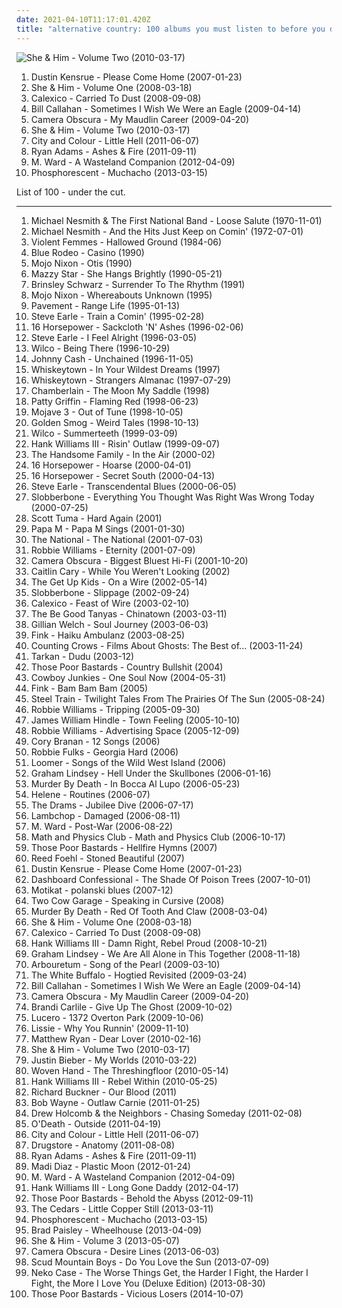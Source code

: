 ```yaml
---
date: 2021-04-10T11:17:01.420Z
title: "alternative country: 100 albums you must listen to before you die"
---
```

![She &amp; Him - Volume Two (2010-03-17)](http://coverartarchive.org/release/2c965efb-dd6e-430b-bd4e-be8a5733aaac/4804300300-500.jpg "She & Him - Volume Two (2010-03-17)")
<ol class="albums">
<li data-cover="http://coverartarchive.org/release/e6c83654-eca9-44d9-9f5c-a77ae9de5f93/26393895109-500.jpg" data-tags="singer-songwriter, kurt, acoustic, abuse, virginia, ralph, harvey, miscellaneous, std, evan, curt, evans, peterson, dustin, mustard, marti, weinstein, partitioned, sandifur, rolph" role="button">Dustin Kensrue - Please Come Home (2007-01-23)</li>
<li data-cover="http://coverartarchive.org/release/ee79e860-68e7-46ad-bebb-8a003a1dc7a4/4804280407-500.jpg" data-tags="indie" role="button">She & Him - Volume One (2008-03-18)</li>
<li data-cover="https://img.discogs.com/570piM_nHmtsZQ1_26OyDA3-oY0=/fit-in/600x600/filters:strip_icc():format(jpeg):mode_rgb():quality(90)/discogs-images/R-1495368-1249306448.jpeg.jpg" data-tags="americana, alternative country, calexico" role="button">Calexico - Carried To Dust (2008-09-08)</li>
<li data-cover="http://coverartarchive.org/release/f5e83da8-678d-4d54-b3ae-c2e051167a4c/9233011263-500.jpg" data-tags="essential" role="button">Bill Callahan - Sometimes I Wish We Were an Eagle (2009-04-14)</li>
<li data-cover="https://img.discogs.com/o8_V-hTUs1ECCKn6hzsWwStkPAs=/fit-in/600x592/filters:strip_icc():format(jpeg):mode_rgb():quality(90)/discogs-images/R-7314256-1438690931-2167.jpeg.jpg" data-tags="indie pop" role="button">Camera Obscura - My Maudlin Career (2009-04-20)</li>
<li data-cover="http://coverartarchive.org/release/2c965efb-dd6e-430b-bd4e-be8a5733aaac/4804300300-500.jpg" data-tags="indie pop" role="button">She & Him - Volume Two (2010-03-17)</li>
<li data-cover="http://coverartarchive.org/release/406d16d1-f572-41c8-ac54-2c715502f76b/4764705431-500.jpg" data-tags="folk rock, indie" role="button">City and Colour - Little Hell (2011-06-07)</li>
<li data-cover="http://coverartarchive.org/release/513486c0-cbc3-4c88-a056-08ec7c5e41c0/15459840968-500.jpg" data-tags="americana, alt-country, ryan adams" role="button">Ryan Adams - Ashes & Fire (2011-09-11)</li>
<li data-cover="http://coverartarchive.org/release/d3071652-7ce3-4e87-b3a3-a04b65a02ff2/15440593140-500.jpg" data-tags="indie, folk, alternative country" role="button">M. Ward - A Wasteland Companion (2012-04-09)</li>
<li data-cover="http://coverartarchive.org/release/13995b09-6a31-44d6-9185-3f41a70273d3/3678416346-500.jpg" data-tags="americana, indie folk" role="button">Phosphorescent - Muchacho (2013-03-15)</li>
</ol>
List of 100 - under the cut.
<!-- more -->

_________________

<ol class="albums">
<li data-cover="http://coverartarchive.org/release/6cc3c902-b0ce-40b4-b594-578edf6bde85/8005458172-500.jpg" data-tags="pop, 70s, soft rock, oldies, country rock, alternative country, mojo 1000, mojo 1000 country, i wanted to listen to this but it was not available on lastfm at the time, loose salute" role="button">
Michael Nesmith & The First National Band - Loose Salute (1970-11-01)
</li>
<li data-cover="http://coverartarchive.org/release/4515d0f6-0767-4b40-99d2-d4b37233398d/13555750080-500.jpg" data-tags="country rock" role="button">
Michael Nesmith - And the Hits Just Keep on Comin' (1972-07-01)
</li>
<li data-cover="https://img.discogs.com/QDW8ixyk43BQA4VcSZZHzlY3MuM=/fit-in/500x500/filters:strip_icc():format(jpeg):mode_rgb():quality(90)/discogs-images/R-866408-1346396980-5312.jpeg.jpg" data-tags="alternative, 80s, folk punk" role="button">
Violent Femmes - Hallowed Ground (1984-06)
</li>
<li data-cover="http://coverartarchive.org/release/4a0b2021-f837-4743-bd60-8de709463388/6307956823-500.jpg" data-tags="canadian, country, country-rock" role="button">
Blue Rodeo - Casino (1990)
</li>
<li data-cover="http://coverartarchive.org/release/44106c0b-83ef-479f-b3a8-bda580855f62/4315330047-500.jpg" data-tags="punk, psychobilly, conservative" role="button">
Mojo Nixon - Otis (1990)
</li>
<li data-cover="http://coverartarchive.org/release/c74307be-1085-4026-97ab-60b676e367c5/1923128273-500.jpg" data-tags="female vocalists, 90s, dream pop" role="button">
Mazzy Star - She Hangs Brightly (1990-05-21)
</li>
<li data-cover="https://img.discogs.com/4vdLb8gruqtlcnn9g-wVXZ44a4E=/fit-in/600x449/filters:strip_icc():format(jpeg):mode_rgb():quality(90)/discogs-images/R-13959529-1564938468-3725.jpeg.jpg" data-tags="folk, acoustic, alt-country, alternative country, pub rock, sweetearmusic" role="button">
Brinsley Schwarz - Surrender To The Rhythm (1991)
</li>
<li data-cover="https://img.discogs.com/ObHTZmOvbdwzTOWebIh3cXyilMw=/fit-in/600x594/filters:strip_icc():format(jpeg):mode_rgb():quality(90)/discogs-images/R-441854-1607833162-7663.jpeg.jpg" data-tags="punk, psychobilly, conservative" role="button">
Mojo Nixon - Whereabouts Unknown (1995)
</li>
<li data-cover="https://img.discogs.com/0hPNhgM6gtU_xjw0DsmqyLc5W78=/fit-in/600x608/filters:strip_icc():format(jpeg):mode_rgb():quality(90)/discogs-images/R-837573-1497516330-6403.jpeg.jpg" data-tags="alternative rock, indie pop, indie rock, lo-fi, alternative country" role="button">
Pavement - Range Life (1995-01-13)
</li>
<li data-cover="http://coverartarchive.org/release/d94714a4-7fe9-4c5f-88d3-7a8abfa01b97/2265287768-500.jpg" data-tags="90s, steve earle" role="button">
Steve Earle - Train a Comin' (1995-02-28)
</li>
<li data-cover="http://coverartarchive.org/release/75d92172-7a2f-4a9e-89da-8eca082c25e0/2186095398-500.jpg" data-tags="alt-country" role="button">
16 Horsepower - Sackcloth 'N' Ashes (1996-02-06)
</li>
<li data-cover="http://coverartarchive.org/release/3b0f8257-2a85-42bb-aaef-f796a61aaf59/14181734177-500.jpg" data-tags="political, country rock" role="button">
Steve Earle - I Feel Alright (1996-03-05)
</li>
<li data-cover="http://coverartarchive.org/release/d18b273a-4987-4594-a4db-419454c7e113/2013460549-500.jpg" data-tags="alt-country, 90s" role="button">
Wilco - Being There (1996-10-29)
</li>
<li data-cover="http://coverartarchive.org/release/e162083e-4a0b-49f9-b341-7a02354f5c98/19325365527-500.jpg" data-tags="country" role="button">
Johnny Cash - Unchained (1996-11-05)
</li>
<li data-cover="http://coverartarchive.org/release/fca91f6a-558f-4249-95cf-5cf5ddc1c489/3033766902-500.jpg" data-tags="alternative country" role="button">
Whiskeytown - In Your Wildest Dreams (1997)
</li>
<li data-cover="https://img.discogs.com/DPXykrJLEsfWDftE5ewzKXttR0U=/fit-in/600x600/filters:strip_icc():format(jpeg):mode_rgb():quality(90)/discogs-images/R-1315068-1494720817-1257.jpeg.jpg" data-tags="americana, alt-country, whiskeytown" role="button">
Whiskeytown - Strangers Almanac (1997-07-29)
</li>
<li data-cover="http://coverartarchive.org/release/a043487d-1156-4e9f-84c7-83d01b558ca7/10719269746-500.jpg" data-tags="alternative rock, indie rock, alternative country, indie emo" role="button">
Chamberlain - The Moon My Saddle (1998)
</li>
<li data-cover="http://coverartarchive.org/release/4848f868-0a64-4931-8936-61d192fe6046/27731729036-500.jpg" data-tags="americana" role="button">
Patty Griffin - Flaming Red (1998-06-23)
</li>
<li data-cover="http://coverartarchive.org/release/d5b58f6d-0aca-49cd-a099-16b910792d1b/23550571214-500.jpg" data-tags="indie, alternative, shoegaze, dream pop, alternative country, rachel goswell, very trippy" role="button">
Mojave 3 - Out of Tune (1998-10-05)
</li>
<li data-cover="http://coverartarchive.org/release/a748a984-1790-48bf-9f92-15d5f8152fe2/5160923265-500.jpg" data-tags="americana, alt-country" role="button">
Golden Smog - Weird Tales (1998-10-13)
</li>
<li data-cover="http://coverartarchive.org/release/38a40944-ac73-4c8e-8638-ec0075b170ea/4530840085-500.jpg" data-tags="90s" role="button">
Wilco - Summerteeth (1999-03-09)
</li>
<li data-cover="http://coverartarchive.org/release/493d677c-992b-444f-8fab-88e83e5a016a/6151380588-500.jpg" data-tags="rockabilly, country, alternative country" role="button">
Hank Williams III - Risin' Outlaw (1999-09-07)
</li>
<li data-cover="https://img.discogs.com/xLjJmTV4fqIaWYmglniyqRuC2CE=/fit-in/200x198/filters:strip_icc():format(jpeg):mode_rgb():quality(90)/discogs-images/R-1177465-1198531874.jpeg.jpg" data-tags="alternative country, shady, grady, spelling lobotomy correctly, free range caucasians, shady grady, liver and onions" role="button">
The Handsome Family - In the Air (2000-02)
</li>
<li data-cover="http://coverartarchive.org/release/857f4b2c-b396-4291-bdfe-78de6dac4828/23504502964-500.jpg" data-tags="alt-country" role="button">
16 Horsepower - Hoarse (2000-04-01)
</li>
<li data-cover="https://img.discogs.com/KYq8BFt639w64kh_qkmjWTnhtnY=/fit-in/600x598/filters:strip_icc():format(jpeg):mode_rgb():quality(90)/discogs-images/R-500503-1406232209-1601.jpeg.jpg" data-tags="alt-country, americana" role="button">
16 Horsepower - Secret South (2000-04-13)
</li>
<li data-cover="http://coverartarchive.org/release/dde94639-5748-39bd-8bdd-08c31467c766/2265252669-500.jpg" data-tags="country" role="button">
Steve Earle - Transcendental Blues (2000-06-05)
</li>
<li data-cover="https://img.discogs.com/u2gohfVXXQQqUL7Xa1D-QjiqWPA=/fit-in/600x581/filters:strip_icc():format(jpeg):mode_rgb():quality(90)/discogs-images/R-2128677-1613917896-9017.jpeg.jpg" data-tags="americana, alt-country, southern rock, alternative country, altcountry, slobberbone" role="button">
Slobberbone - Everything You Thought Was Right Was Wrong Today (2000-07-25)
</li>
<li data-cover="https://img.discogs.com/D82gF7-f2mCbdBENk4W5VlsgMy8=/fit-in/600x596/filters:strip_icc():format(jpeg):mode_rgb():quality(90)/discogs-images/R-797799-1311485822.jpeg.jpg" data-tags="electronic, alternative rock, ambient, indie rock, experimental rock, folk rock, alternative country" role="button">
Scott Tuma - Hard Again (2001)
</li>
<li data-cover="https://img.discogs.com/Ai_QvcFk56yB1czGmriOvA2BIm8=/fit-in/600x600/filters:strip_icc():format(jpeg):mode_rgb():quality(90)/discogs-images/R-788865-1335694703.jpeg.jpg" data-tags="alternative country" role="button">
Papa M - Papa M Sings (2001-01-30)
</li>
<li data-cover="http://coverartarchive.org/release/0c38b4ef-ad05-44e7-bcc6-8da8ad6f28df/7793162054-500.jpg" data-tags="indie" role="button">
The National - The National (2001-07-03)
</li>
<li data-cover="https://img.discogs.com/cKjUuGW348-8pjJEQxh85ap6DnM=/fit-in/600x597/filters:strip_icc():format(jpeg):mode_rgb():quality(90)/discogs-images/R-7816244-1449389214-7975.jpeg.jpg" data-tags="alternative, robbie williams, indie, singer-songwriter" role="button">
Robbie Williams - Eternity (2001-07-09)
</li>
<li data-cover="https://img.discogs.com/waW8T2jsCoViVLbRXfoS6qFQQnw=/fit-in/600x587/filters:strip_icc():format(jpeg):mode_rgb():quality(90)/discogs-images/R-1351645-1543660417-5834.jpeg.jpg" data-tags="indie pop" role="button">
Camera Obscura - Biggest Bluest Hi-Fi (2001-10-20)
</li>
<li data-cover="http://coverartarchive.org/release/284ce5a4-1b89-4e35-9bf4-e9058736747a/26015020332-500.jpg" data-tags="alternative country" role="button">
Caitlin Cary - While You Weren't Looking (2002)
</li>
<li data-cover="http://coverartarchive.org/release/9a871728-6021-4a23-8dbd-1b4ffdb18715/4812704033-500.jpg" data-tags="indie rock" role="button">
The Get Up Kids - On a Wire (2002-05-14)
</li>
<li data-cover="https://img.discogs.com/vecytgqzWxBvaEwx_qVztpPTlJY=/fit-in/600x600/filters:strip_icc():format(jpeg):mode_rgb():quality(90)/discogs-images/R-1904457-1410644217-3055.jpeg.jpg" data-tags="americana, alt-country, alternative country, allmusics" role="button">
Slobberbone - Slippage (2002-09-24)
</li>
<li data-cover="http://coverartarchive.org/release/1d22deda-5427-4b32-83c3-d36a369c2070/15971902789-500.jpg" data-tags="americana" role="button">
Calexico - Feast of Wire (2003-02-10)
</li>
<li data-cover="https://img.discogs.com/wXWlv5OPTINy4uKy4SFJ2odC_No=/fit-in/500x500/filters:strip_icc():format(jpeg):mode_rgb():quality(90)/discogs-images/R-1043165-1187395720.jpeg.jpg" data-tags="folk" role="button">
The Be Good Tanyas - Chinatown (2003-03-11)
</li>
<li data-cover="http://coverartarchive.org/release/b6f84cbc-afff-36c1-9eab-8da0633c7c6c/2255166850-500.jpg" data-tags="alt-country" role="button">
Gillian Welch - Soul Journey (2003-06-03)
</li>
<li data-cover="https://img.discogs.com/ZYWQjCuLAhVv8Fe6_XvVbWYNLq8=/fit-in/600x609/filters:strip_icc():format(jpeg):mode_rgb():quality(90)/discogs-images/R-10977282-1507544844-5269.jpeg.jpg" data-tags="alternative country" role="button">
Fink - Haiku Ambulanz (2003-08-25)
</li>
<li data-cover="http://coverartarchive.org/release/699e3f52-791d-411a-b2bf-e791707baddd/12927131483-500.jpg" data-tags="alternative rock, rock" role="button">
Counting Crows - Films About Ghosts: The Best of... (2003-11-24)
</li>
<li data-cover="https://img.discogs.com/E_RO0q-pozYCBB0DWO8MAREXKg4=/fit-in/600x600/filters:strip_icc():format(jpeg):mode_rgb():quality(90)/discogs-images/R-7318965-1476958843-7101.jpeg.jpg" data-tags="dudu, tarkan" role="button">
Tarkan - Dudu (2003-12)
</li>
<li data-cover="http://coverartarchive.org/release/42dbb359-bde5-4f69-973a-f392a845ee47/5825325955-500.jpg" data-tags="country, acoustic, alt-country, alternative country, gothic country, dark country, god-damned country" role="button">
Those Poor Bastards - Country Bullshit (2004)
</li>
<li data-cover="https://img.discogs.com/JKIPxmzulv9TpObyhmD5fs57GmA=/fit-in/504x500/filters:strip_icc():format(jpeg):mode_rgb():quality(90)/discogs-images/R-2384908-1456727285-9095.jpeg.jpg" data-tags="driving music, alternative country, driving with the windows down, driving at night, good cd, 170 ooo" role="button">
Cowboy Junkies - One Soul Now (2004-05-31)
</li>
<li data-cover="https://img.discogs.com/XVSKuTyH9kwNwLFvvSg-AacsZKQ=/fit-in/600x600/filters:strip_icc():format(jpeg):mode_rgb():quality(90)/discogs-images/R-10858326-1505481626-1270.jpeg.jpg" data-tags="country, alternative country, dead rockstars" role="button">
Fink - Bam Bam Bam (2005)
</li>
<li data-cover="https://img.discogs.com/UO82ClUQ_4jxr8YO2pdiPuu5zvc=/fit-in/600x600/filters:strip_icc():format(jpeg):mode_rgb():quality(90)/discogs-images/R-1007162-1183363008.jpeg.jpg" data-tags="indie, folk rock, alternative country, the devil and the deep blue sea, the merch grrls, teh typos" role="button">
Steel Train - Twilight Tales From The Prairies Of The Sun (2005-08-24)
</li>
<li data-cover="https://img.discogs.com/-BJ3W5XyrgPaKFjreVaLkWj-yB4=/fit-in/600x524/filters:strip_icc():format(jpeg):mode_rgb():quality(90)/discogs-images/R-467132-1533497416-9429.jpeg.jpg" data-tags="indie, alternative, alternative rock, indie rock, britpop, robbie williams" role="button">
Robbie Williams - Tripping (2005-09-30)
</li>
<li data-cover="https://img.discogs.com/v7iOPgCNJr1LJH3aCwVouhXXg7o=/fit-in/500x500/filters:strip_icc():format(jpeg):mode_rgb():quality(90)/discogs-images/R-839565-1497454177-4570.jpeg.jpg" data-tags="rock, country, alternative, college rock, psychedelic, adult alternative, folk rock, alternative country, singer/songwriter" role="button">
James William Hindle - Town Feeling (2005-10-10)
</li>
<li data-cover="https://img.discogs.com/C1RXEjrLo8JzDRTGARV9fgIiRNc=/fit-in/600x600/filters:strip_icc():format(jpeg):mode_rgb():quality(90)/discogs-images/R-7011244-1431705192-4614.jpeg.jpg" data-tags="indie, alternative, acoustic" role="button">
Robbie Williams - Advertising Space (2005-12-09)
</li>
<li data-cover="https://img.discogs.com/fxk4j1k-ofkUfAvw7C6r7Rc6J0c=/fit-in/425x425/filters:strip_icc():format(jpeg):mode_rgb():quality(90)/discogs-images/R-6247724-1414700393-9129.jpeg.jpg" data-tags="alternative country, memphis" role="button">
Cory Branan - 12 Songs (2006)
</li>
<li data-cover="http://coverartarchive.org/release/528c9a68-b509-47e5-aeee-abb9525a732d/7120805188-500.jpg" data-tags="country, alternative country" role="button">
Robbie Fulks - Georgia Hard (2006)
</li>
<li data-cover="https://img.discogs.com/BhEhpVR2CVo1TjZZUhK45JlZ-Yw=/fit-in/237x213/filters:strip_icc():format(jpeg):mode_rgb():quality(90)/discogs-images/R-5242328-1489324736-5464.jpeg.jpg" data-tags="alternative country, alt-cr" role="button">
Loomer - Songs of the Wild West Island (2006)
</li>
<li data-cover="https://img.discogs.com/SWln6U-9Y2aM9_AO1C6N7J-zx1c=/fit-in/200x200/filters:strip_icc():format(jpeg):mode_rgb():quality(90)/discogs-images/R-7779100-1448599918-8355.jpeg.jpg" data-tags="americana, alt-country, alternative country" role="button">
Graham Lindsey - Hell Under the Skullbones (2006-01-16)
</li>
<li data-cover="http://coverartarchive.org/release/62332a08-7f1f-40d5-bd69-8ffa8d01cb51/24839986890-500.jpg" data-tags="spaghetti western" role="button">
Murder By Death - In Bocca Al Lupo (2006-05-23)
</li>
<li data-cover="https://img.discogs.com/VRolNAlQgch3jX1V5lZ9BY3JSQo=/fit-in/600x597/filters:strip_icc():format(jpeg):mode_rgb():quality(90)/discogs-images/R-8211548-1457219249-2960.jpeg.jpg" data-tags="indie, british, folk, female vocalists, singer-songwriter, female vocals, alternative country, female artists, mazzy star, bands with chicks, lovely female vocals, todo:check-review" role="button">
Helene - Routines (2006-07)
</li>
<li data-cover="http://coverartarchive.org/release/adfa1659-3c56-4dea-8d39-99937b474907/8091814150-500.jpg" data-tags="alt-country" role="button">
The Drams - Jubilee Dive (2006-07-17)
</li>
<li data-cover="https://img.discogs.com/EaukpGX0F36iViCMaV4ahlKjyVc=/fit-in/600x600/filters:strip_icc():format(jpeg):mode_rgb():quality(90)/discogs-images/R-2050795-1369267289-3466.jpeg.jpg" data-tags="00s" role="button">
Lambchop - Damaged (2006-08-11)
</li>
<li data-cover="http://coverartarchive.org/release/b76fcb7a-00c1-3ff6-9963-7dc5c4502838/9315832224-500.jpg" data-tags="folk" role="button">
M. Ward - Post-War (2006-08-22)
</li>
<li data-cover="https://img.discogs.com/8hIpTe1SbU7w973r5w69GZ7N1bM=/fit-in/400x365/filters:strip_icc():format(jpeg):mode_rgb():quality(90)/discogs-images/R-1504562-1225460490.jpeg.jpg" data-tags="indie pop, twee pop" role="button">
Math and Physics Club - Math and Physics Club (2006-10-17)
</li>
<li data-cover="http://coverartarchive.org/release/f5350913-815f-4395-8dcd-d4dad1244583/13046777334-500.jpg" data-tags="gothic country, goth blues, god-damned country, underground country" role="button">
Those Poor Bastards - Hellfire Hymns (2007)
</li>
<li data-cover="https://img.discogs.com/jb5eiJTQOztmJMqDXcWWODg0ohY=/fit-in/600x600/filters:strip_icc():format(jpeg):mode_rgb():quality(90)/discogs-images/R-9311538-1478386658-8857.jpeg.jpg" data-tags="rock, soul, country, folk, acoustic, singer, songwriter, roots, raw, alternative country, gritty" role="button">
Reed Foehl - Stoned Beautiful (2007)
</li>
<li data-cover="http://coverartarchive.org/release/e6c83654-eca9-44d9-9f5c-a77ae9de5f93/26393895109-500.jpg" data-tags="singer-songwriter, kurt, acoustic, abuse, virginia, ralph, harvey, miscellaneous, std, evan, curt, evans, peterson, dustin, mustard, marti, weinstein, partitioned, sandifur, rolph" role="button">
Dustin Kensrue - Please Come Home (2007-01-23)
</li>
<li data-cover="https://img.discogs.com/WOF7raIoLouZaJKqPANneAjx6o8=/fit-in/500x500/filters:strip_icc():format(jpeg):mode_rgb():quality(90)/discogs-images/R-3999652-1351882712-6546.jpeg.jpg" data-tags="acoustic" role="button">
Dashboard Confessional - The Shade Of Poison Trees (2007-10-01)
</li>
<li data-cover="https://img.discogs.com/-XVfrHMDNjbK6t-8mctghlmytcs=/fit-in/160x160/filters:strip_icc():format(jpeg):mode_rgb():quality(90)/discogs-images/R-2959784-1309210956.jpeg.jpg" data-tags="indie, alternative, singer-songwriter, sadcore, acoustic, americana, mellow, alt-country, folk noir, melancholic, berlin, alternative country, western" role="button">
Motikat - polanski blues (2007-12)
</li>
<li data-cover="https://img.discogs.com/O0uPhF6iQLMTbEv3yCqO12zosNY=/fit-in/300x300/filters:strip_icc():format(jpeg):mode_rgb():quality(90)/discogs-images/R-2900172-1306342981.jpeg.jpg" data-tags="alt-country, southern rock" role="button">
Two Cow Garage - Speaking in Cursive (2008)
</li>
<li data-cover="https://img.discogs.com/wvDQ99wpF9w7yZlWSUriAnajL0s=/fit-in/500x500/filters:strip_icc():format(jpeg):mode_rgb():quality(90)/discogs-images/R-1256926-1204232683.jpeg.jpg" data-tags="allmusicm" role="button">
Murder By Death - Red Of Tooth And Claw (2008-03-04)
</li>
<li data-cover="http://coverartarchive.org/release/ee79e860-68e7-46ad-bebb-8a003a1dc7a4/4804280407-500.jpg" data-tags="indie" role="button">
She & Him - Volume One (2008-03-18)
</li>
<li data-cover="https://img.discogs.com/570piM_nHmtsZQ1_26OyDA3-oY0=/fit-in/600x600/filters:strip_icc():format(jpeg):mode_rgb():quality(90)/discogs-images/R-1495368-1249306448.jpeg.jpg" data-tags="americana, alternative country, calexico" role="button">
Calexico - Carried To Dust (2008-09-08)
</li>
<li data-cover="http://coverartarchive.org/release/2516cfe7-9e98-42ca-92b8-15c6f1bd1957/28389598717-500.jpg" data-tags="country, psychobilly" role="button">
Hank Williams III - Damn Right, Rebel Proud (2008-10-21)
</li>
<li data-cover="https://img.discogs.com/uP6RiqArQc8jI2qqrnks0JerKYI=/fit-in/500x500/filters:strip_icc():format(jpeg):mode_rgb():quality(90)/discogs-images/R-6327404-1416569986-1578.jpeg.jpg" data-tags="alternative country, good album" role="button">
Graham Lindsey - We Are All Alone in This Together (2008-11-18)
</li>
<li data-cover="http://coverartarchive.org/release/9360a785-a51a-460c-a00a-e9c1d8939c84/3946906870-500.jpg" data-tags="alternative, alt country, country rock, alternative country, 00s, apricot, rustic, american indie, drive-by truckers, band records, chaser iii" role="button">
Arbouretum - Song of the Pearl (2009-03-10)
</li>
<li data-cover="http://coverartarchive.org/release/7fae9e91-477f-49f0-be41-25e385243936/7913204835-500.jpg" data-tags="folk, alternative country, gothic country, gothic americana, dark americana" role="button">
The White Buffalo - Hogtied Revisited (2009-03-24)
</li>
<li data-cover="http://coverartarchive.org/release/f5e83da8-678d-4d54-b3ae-c2e051167a4c/9233011263-500.jpg" data-tags="essential" role="button">
Bill Callahan - Sometimes I Wish We Were an Eagle (2009-04-14)
</li>
<li data-cover="https://img.discogs.com/o8_V-hTUs1ECCKn6hzsWwStkPAs=/fit-in/600x592/filters:strip_icc():format(jpeg):mode_rgb():quality(90)/discogs-images/R-7314256-1438690931-2167.jpeg.jpg" data-tags="indie pop" role="button">
Camera Obscura - My Maudlin Career (2009-04-20)
</li>
<li data-cover="https://img.discogs.com/_nkDGFiiCX2DmpU1qb2z0asOd20=/fit-in/600x579/filters:strip_icc():format(jpeg):mode_rgb():quality(90)/discogs-images/R-2125606-1612992046-9556.jpeg.jpg" data-tags="folk" role="button">
Brandi Carlile - Give Up The Ghost (2009-10-02)
</li>
<li data-cover="http://coverartarchive.org/release/98a951cc-22e1-47cd-913b-9245c2092c5d/15403955407-500.jpg" data-tags="americana, alt-country, punk rock, southern rock, alternative country, allmusicl" role="button">
Lucero - 1372 Overton Park (2009-10-06)
</li>
<li data-cover="https://img.discogs.com/hR5wriKFyLVfgomJGY0kCvRelNA=/fit-in/600x600/filters:strip_icc():format(jpeg):mode_rgb():quality(90)/discogs-images/R-2135999-1265980968.jpeg.jpg" data-tags="female vocalists" role="button">
Lissie - Why You Runnin' (2009-11-10)
</li>
<li data-cover="http://coverartarchive.org/release/093a5c20-a4a0-4ea4-984c-b9469eb10237/9942613223-500.jpg" data-tags="alternative country" role="button">
Matthew Ryan - Dear Lover (2010-02-16)
</li>
<li data-cover="http://coverartarchive.org/release/2c965efb-dd6e-430b-bd4e-be8a5733aaac/4804300300-500.jpg" data-tags="indie pop" role="button">
She & Him - Volume Two (2010-03-17)
</li>
<li data-cover="http://coverartarchive.org/release/6bfba6d5-71fc-454b-b3a0-63632a1459fa/20855090957-500.jpg" data-tags="totec radio, justin bieber, goregrind, justin bieber my worlds" role="button">
Justin Bieber - My Worlds (2010-03-22)
</li>
<li data-cover="https://img.discogs.com/5Um2ENy9Xwy5VnuPaSqpAQt0W8s=/fit-in/600x600/filters:strip_icc():format(jpeg):mode_rgb():quality(90)/discogs-images/R-2654148-1295133019.jpeg.jpg" data-tags="folk, folk rock, alternative country, apocalyptic folk" role="button">
Woven Hand - The Threshingfloor (2010-05-14)
</li>
<li data-cover="http://coverartarchive.org/release/b44b8c8c-7ec2-49c0-8086-af4db6a4d46a/5763262967-500.jpg" data-tags="outlaw country" role="button">
Hank Williams III - Rebel Within (2010-05-25)
</li>
<li data-cover="https://img.discogs.com/WE5AGDmRHdFAZp_Q199gdQXWT-o=/fit-in/226x226/filters:strip_icc():format(jpeg):mode_rgb():quality(90)/discogs-images/R-3089749-1315233050.jpeg.jpg" data-tags="country, alternative rock, ambient, americana, alt-country, alternative country, post-country" role="button">
Richard Buckner - Our Blood (2011)
</li>
<li data-cover="http://coverartarchive.org/release/5baacafd-c206-4f26-bddc-5339691b22d6/1024485549-500.jpg" data-tags="alternative country, outlaw country, cowpunk, hellbilly" role="button">
Bob Wayne - Outlaw Carnie (2011-01-25)
</li>
<li data-cover="https://img.discogs.com/HlGX8cg_m8T89amTmpqjivFaOgY=/fit-in/600x600/filters:strip_icc():format(jpeg):mode_rgb():quality(90)/discogs-images/R-3801827-1344974912-3808.jpeg.jpg" data-tags="rock, country, adult alternative, alternative country, singer/songwriter, toevoegen mm" role="button">
Drew Holcomb & the Neighbors - Chasing Someday (2011-02-08)
</li>
<li data-cover="http://coverartarchive.org/release/10560879-beb0-4c14-ae51-3ad514420533/8539261092-500.jpg" data-tags="folk" role="button">
O'Death - Outside (2011-04-19)
</li>
<li data-cover="http://coverartarchive.org/release/406d16d1-f572-41c8-ac54-2c715502f76b/4764705431-500.jpg" data-tags="folk rock, indie" role="button">
City and Colour - Little Hell (2011-06-07)
</li>
<li data-cover="http://coverartarchive.org/release/7441addd-0e46-47e9-b7df-20f0440bbd66/23495050154-500.jpg" data-tags="alternative" role="button">
Drugstore - Anatomy (2011-08-08)
</li>
<li data-cover="http://coverartarchive.org/release/513486c0-cbc3-4c88-a056-08ec7c5e41c0/15459840968-500.jpg" data-tags="americana, alt-country, ryan adams" role="button">
Ryan Adams - Ashes & Fire (2011-09-11)
</li>
<li data-cover="https://img.discogs.com/1VX79Fljej7oA6EBEWIL-lxlPpg=/fit-in/600x600/filters:strip_icc():format(jpeg):mode_rgb():quality(90)/discogs-images/R-6535748-1421490879-2300.jpeg.jpg" data-tags="pop, rock, country, alternative country, roots rock" role="button">
Madi Diaz - Plastic Moon (2012-01-24)
</li>
<li data-cover="http://coverartarchive.org/release/d3071652-7ce3-4e87-b3a3-a04b65a02ff2/15440593140-500.jpg" data-tags="indie, folk, alternative country" role="button">
M. Ward - A Wasteland Companion (2012-04-09)
</li>
<li data-cover="http://coverartarchive.org/release/4348531f-a515-4b1d-88c3-ffabac36a860/3799555894-500.jpg" data-tags="hellbilly" role="button">
Hank Williams III - Long Gone Daddy (2012-04-17)
</li>
<li data-cover="http://coverartarchive.org/release/1d836a4d-cf59-47ef-a459-730ee2d221b1/8653695963-500.jpg" data-tags="country, dark, americana, doom, dark folk, alternative country, death country, gothic country, gothic americana, hellbilly, dark country, doom folk, god-damned country, cemetery western, alternative dark, doom country, horror country, country doom, outlaw doom country" role="button">
Those Poor Bastards - Behold the Abyss (2012-09-11)
</li>
<li data-cover="http://coverartarchive.org/release/db621d6f-c5d3-4b1c-b3fc-9daefac73f51/3905030106-500.jpg" data-tags="female, country, british, folk, female vocalists, uk, dark, contemporary folk, acoustic, world, americana, gothic, blues, london, guitar, acoustic bass, england, banjo, alt-country, slide guitar, folk noir, bluegrass, indie folk, gospel, female vocalist, alt country, alternative country, outlaw country, mountain, appalachia, delta blues, acoustic guitar, glastonbury, old-time, country blues, acoustic blues, outlaw, english folk, modern folk, old time, traditional country, mountain music, reading festival, delta-blues, cedars, secret garden party, mantua, stokefest, trowbridge" role="button">
The Cedars - Little Copper Still (2013-03-11)
</li>
<li data-cover="http://coverartarchive.org/release/13995b09-6a31-44d6-9185-3f41a70273d3/3678416346-500.jpg" data-tags="americana, indie folk" role="button">
Phosphorescent - Muchacho (2013-03-15)
</li>
<li data-cover="http://coverartarchive.org/release/b51ab258-3deb-49f4-bdbf-9369a9acaeee/4430498273-500.jpg" data-tags="country" role="button">
Brad Paisley - Wheelhouse (2013-04-09)
</li>
<li data-cover="http://coverartarchive.org/release/b8c89186-02af-4d5b-9377-9505de7670d4/3979343873-500.jpg" data-tags="folk" role="button">
She & Him - Volume 3 (2013-05-07)
</li>
<li data-cover="https://img.discogs.com/3ybdq9KcxwhzaklE5AnXvcMlc6M=/fit-in/600x533/filters:strip_icc():format(jpeg):mode_rgb():quality(90)/discogs-images/R-4622528-1507041760-6348.jpeg.jpg" data-tags="indie, indie pop" role="button">
Camera Obscura - Desire Lines (2013-06-03)
</li>
<li data-cover="https://img.discogs.com/34XlH6er0AokDHq3jzAC99qc-TM=/fit-in/356x343/filters:strip_icc():format(jpeg):mode_rgb():quality(90)/discogs-images/R-4731525-1373717228-6793.jpeg.jpg" data-tags="alternative rock, folk, sadcore, alternative country, country folk, alternative country rock,  alternative" role="button">
Scud Mountain Boys - Do You Love the Sun (2013-07-09)
</li>
<li data-cover="https://img.discogs.com/i170_FtE9UJVOulIkjmVSw3pASI=/fit-in/600x536/filters:strip_icc():format(jpeg):mode_rgb():quality(90)/discogs-images/R-4911323-1379266102-8380.jpeg.jpg" data-tags="country, alternative rock, folk, indie rock, americana, alternative country, alternative pop, alternative country rock" role="button">
Neko Case - The Worse Things Get, the Harder I Fight, the Harder I Fight, the More I Love You (Deluxe Edition) (2013-08-30)
</li>
<li data-cover="http://coverartarchive.org/release/c66b4176-f220-43c5-ade7-587e612f97b2/14452077784-500.jpg" data-tags="alternative country, gothic country, gothic americana" role="button">
Those Poor Bastards - Vicious Losers (2014-10-07)
</li>
</ol>